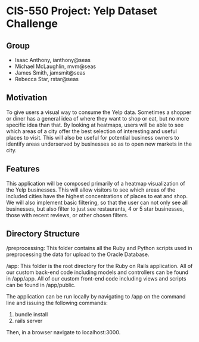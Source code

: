 # CIS-550 Project: Yelp Dataset Challenge

## Group
* Isaac Anthony, ianthony@seas
* Michael McLaughlin, mvm@seas
* James Smith, jamsmit@seas
* Rebecca Star, rstar@seas

## Motivation
To give users a visual way to consume the Yelp data. Sometimes a shopper or diner has a general idea of where they want to shop or eat, but no more specific idea than that. By looking at heatmaps, users will be able to see which areas of a city offer the best selection of interesting and useful places to visit. This will also be useful for potential business owners to identify areas underserved by businesses so as to open new markets in the city.

## Features
This application will be composed primarily of a heatmap visualization of the Yelp businesses. This will allow visitors to see which areas of the included cities have the highest concentrations of places to eat and shop. We will also implement basic filtering, so that the user can not only see all businesses, but also filter to just see restaurants, 4 or 5 star businesses, those with recent reviews, or other chosen filters.

## Directory Structure
/preprocessing: This folder contains all the Ruby and Python scripts used in preprocessing the data for upload to the Oracle Database.

/app: This folder is the root directory for the Ruby on Rails application. All of our custom back-end code including models and controllers can be found in /app/app. All of our custom front-end code including views and scripts can be found in /app/public.

The application can be run locally by navigating to /app on the command line and issuing the following commands:
1. bundle install
2. rails server

Then, in a browser navigate to localhost:3000.
